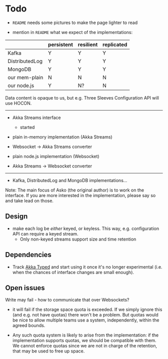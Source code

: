 # Todo

- `README` needs some pictures to make the page lighter to read
 
- mention in `README` what we expect of the implementations:

||persistent|resilient|replicated| 
|---|---|---|---|
|Kafka|Y|Y|Y|
|DistributedLog|Y|Y|Y|
|MongoDB|Y|Y|Y|
|our mem-plain|N|N|N|
|our node.js|Y|N?|N|

Data content is opaque to us, but e.g. Three Sleeves Configuration API will use HOCON.


---
 
- Akka Streams interface
  - started

- plain in-memory implementation (Akka Streams)

- Websocket -> Akka Streams converter

- plain node.js implementation (Websocket)

- Akka Streams -> Websocket converter

---

- Kafka, DistributedLog and MongoDB implementations...

Note: The main focus of Asko (the original author) is to work on the interface. If you are more interested in the implementation, please say so and take lead on those.

## Design

- make each log be *either* keyed, or keyless. This way, e.g. configuration API can require a keyed stream.
  - Only non-keyed streams support size and time retention
 

## Dependencies

- Track [Akka Typed](http://doc.akka.io/docs/akka/current/scala/typed.html#typed-scala) and start using it once it's no longer experimental (i.e. when the chances of interface changes are small enough).


## Open issues

Write may fail - how to communicate that over Websockets?

- it will fail if the storage space quota is exceeded. If we simply ignore this (and e.g. not have quotas) there won't be a problem. But quotas would be nice to allow multiple teams use a system, independently, within the agreed bounds.

- Any such quota system is likely to arise from the implementation: if the implementation supports quotas, we should be compatible with them. We cannot enforce quotas since we are not in charge of the retention, that may be used to free up space.
